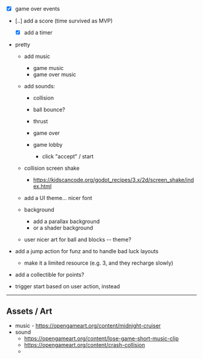 - [x] game over events
- [..] add a score (time survived as MVP)
  - [x] add a timer
- pretty

  - add music
    - game music
    - game over music
  - add sounds:

    - collision
    - ball bounce?
    - thrust
    - game over

    - game lobby
      - click "accept" / start

  - collision screen shake
    - https://kidscancode.org/godot_recipes/3.x/2d/screen_shake/index.html
  - add a UI theme... nicer font
  - background
    - add a parallax background
    - or a shader background
  - user nicer art for ball and blocks -- theme?

- add a jump action for funz and to handle bad luck layouts
  - make it a limited resource (e.g. 3, and they recharge slowly)
- add a collectible for points?
- trigger start based on user action, instead

---

## Assets / Art

- music - https://opengameart.org/content/midnight-cruiser
- sound
  - https://opengameart.org/content/lose-game-short-music-clip
  - https://opengameart.org/content/crash-collision
  -
